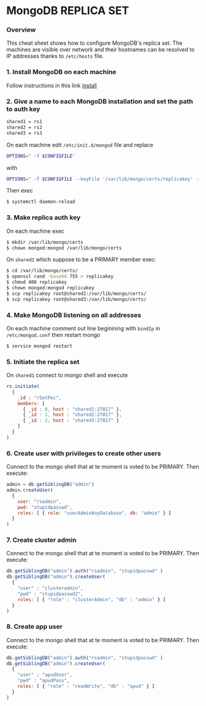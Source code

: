 # MongoDB REPLICA SET
### Overview
This cheat sheet shows how to configure MongoDB's replica set. The machines are visible over network and their hostnames can be resolved to IP addresses thanks to ```/etc/hosts``` file.

### 1. Install MongoDB on each machine
Follow instructions in this link [install]

### 2. Give a name to each MongoDB installation and set the path to auth key
```sh
shared1 = rs1
shared2 = rs2
shared3 = rs3
```
On each machine edit ```/etc/init.d/mongod``` file and replace 
```sh
OPTIONS=" -f $CONFIGFILE"
``` 
with 

```sh
OPTIONS=" -f $CONFIGFILE --keyFile '/var/lib/mongo/certs/replicakey' --replSet 'rSetPoc'"
``` 
Then exec
```sh
$ systemctl daemon-reload
```

### 3. Make replica auth key
On each machine exec
```sh
$ mkdir /var/lib/mongo/certs
$ chown mongod:mongod /var/lib/mongo/certs
```
On ```shared1``` which suppose to be a PRIMARY member exec:
```sh
$ cd /var/lib/mongo/certs/
$ openssl rand -base64 755 > replicakey
$ chmod 400 replicakey
$ chown mongod:mongod replicakey
$ scp replicakey root@shared2:/var/lib/mongo/certs/
$ scp replicakey root@shared3:/var/lib/mongo/certs/
```
### 4. Make MongoDB listening on all addresses
On each machine comment out line beginining with ```bindIp``` in ```/etc/mongod.conf``` then restart mongo
```sh
$ service mongod restart
```

### 5. Initiate the replica set
On ```shared1``` connect to mongo shell and execute
```javascript
rs.initiate(
  {
    _id : "rSetPoc",
    members: [
      { _id : 0, host : "shared1:27017" },
      { _id : 1, host : "shared2:27017" },
      { _id : 2, host : "shared3:27017" }
    ]
  }
)
```
### 6. Create user with privileges to create other users
Connect to the mongo shell that at te moment is voted to be PRIMARY. Then execute:
```javascript
admin = db.getSiblingDB("admin")
admin.createUser(
  {
    user: "rsadmin",
    pwd: "stupidpasswd",
    roles: [ { role: "userAdminAnyDatabase", db: "admin" } ]
  }
)
```
### 7. Create cluster admin
Connect to the mongo shell that at te moment is voted to be PRIMARY. Then execute:
```javascript
db.getSiblingDB("admin").auth("rsadmin", "stupidpasswd" )
db.getSiblingDB("admin").createUser(
  {
    "user" : "clusteradmin",
    "pwd" : "stupidpasswd2",
    roles: [ { "role" : "clusterAdmin", "db" : "admin" } ]
  }
)
```
### 8. Create app user
Connect to the mongo shell that at te moment is voted to be PRIMARY. Then execute:
```javascript
db.getSiblingDB("admin").auth("rsadmin", "stupidpasswd" )
db.getSiblingDB("admin").createUser(
  {
    "user" : "apudUser",
    "pwd" : "apudPass",
    roles: [ { "role" : "readWrite", "db" : "apud" } ]
  }
)
```
[install]: <https://github.com/gitarte/CHEAT-SHEET/blob/master/mongodb/install.md>
